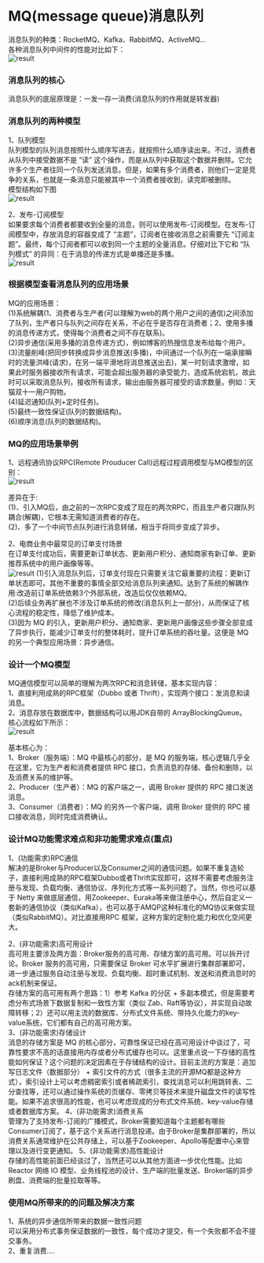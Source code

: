 # MQ(message queue)消息队列  
消息队列的种类：RocketMQ、Kafka、RabbitMQ、ActiveMQ...    
各种消息队列中间件的性能对比如下：  
![result](https://static01.imgkr.com/temp/3e9fc8e2aa42462f964abb53c08afb44.jpg)  

### 消息队列的核心   
消息队列的底层原理是：一发一存一消费(消息队列的作用就是转发器)  
### 消息队列的两种模型  
1、队列模型    
队列模型的队列消息按照什么顺序写进去，就按照什么顺序读出来。不过，消费者从队列中接受数据不是 “读” 这个操作，而是从队列中获取这个数据并删除。它允许多个生产者往同一个队列发送消息。但是，如果有多个消费者，则他们一定是竞争的关系，也就是一条消息只能被其中一个消费者接收到，读完即被删除。  
模型结构如下图  
![result](https://static01.imgkr.com/temp/0ba69a48fad3434c8f7a00da6ee9086e.jpg)    

2、发布-订阅模型  
如果要求每个消费者都要收到全量的消息，则可以使用发布-订阅模型。在发布-订阅模型中，存放消息的容器变成了 “主题”，订阅者在接收消息之前需要先 “订阅主题”。最终，每个订阅者都可以收到同一个主题的全量消息。仔细对比下它和 “队列模式” 的异同：在于消息的传递方式是单播还是多播。  
![result](https://static01.imgkr.com/temp/1f42850936914de19fa3ced01aa4eb8f.jpg)  

### 根据模型查看消息队列的应用场景  
MQ的应用场景：  
(1)系统解耦(1、消费者与生产者(可以理解为web的两个用户之间的通信)之间添加了队列，生产者只与队列之间存在关系，不必在乎是否存在消费者；2、使用多播的消息传递方式，使得每个消费者之间不存在联系)。  
(2)异步通信(采用多播的消息传递方式)，例如博客的热搜信息发布给每个用户。  
(3)流量削峰(把同步转换成异步消息推送(多播)，中间通过一个队列在一端承接瞬时的流量洪峰(请求)，在另一端平滑地将消息推送出去)，某一时刻请求激增，如果此时服务器接收所有请求，可能会超出服务器的承受能力，造成系统宕机，故此时可以采取消息队列，接收所有请求，输出由服务器可接受的请求数量。例如：天猫双十一用户购物。  
(4)延迟通知(队列+定时任务)。  
(5)最终一致性保证(队列的数据结构)。  
(6)顺序消息(队列的数据结构)。  

### MQ的应用场景举例  
1、远程通讯协议RPC(Remote Prouducer Call)远程过程调用模型与MQ模型的区别：  
![result](https://static01.imgkr.com/temp/6b65785f3cbe4773acdba9520c915e76.jpg)   

差异在于:   
(1)、引入MQ后，由之前的一次RPC变成了现在的两次RPC，而且生产者只跟队列耦合(解耦)，它根本无需知道消费者的存在。  
(2)、多了一个中间节点队列进行消息转储，相当于将同步变成了异步。   

2、电商业务中最常见的订单支付场景   
在订单支付成功后，需要更新订单状态、更新用户积分、通知商家有新订单、更新推荐系统中的用户画像等等。  
![result](https://static01.imgkr.com/temp/f58d56ce156b499e81dceb94dbe0afdc.jpg)
(1)引入消息队列后，订单支付现在只需要关注它最重要的流程：更新订单状态即可。其他不重要的事情全部交给消息队列来通知。达到了系统的解耦作用:改造前订单系统依赖3个外部系统，改造后仅仅依赖MQ。  
(2)后续业务再扩展也不涉及订单系统的修改(消息队列上一部分)，从而保证了核心流程的稳定性，降低了维护成本。  
(3)因为 MQ 的引入，更新用户积分、通知商家、更新用户画像这些步骤全部变成了异步执行，能减少订单支付的整体耗时，提升订单系统的吞吐量。这便是 MQ 的另一个典型应用场景：异步通信。  
### 设计一个MQ模型  
MQ通信模型可以简单的理解为两次RPC和消息转储，基本实现内容：  
1、直接利用成熟的RPC框架（Dubbo 或者 Thrift），实现两个接口：发消息和读消息。   
2、消息存放在数据库中，数据结构可以用JDK自带的 ArrayBlockingQueue。  
核心流程如下所示：   
![result](https://static01.imgkr.com/temp/ab505a87f200481ab0fc91cd9b172c37.jpg)  

基本核心为：  
1、Broker（服务端）：MQ 中最核心的部分，是 MQ 的服务端，核心逻辑几乎全在这里，它为生产者和消费者提供 RPC 接口，负责消息的存储、备份和删除，以及消费关系的维护等。  
2、Producer（生产者）：MQ 的客户端之一，调用 Broker 提供的 RPC 接口发送消息。  
3、Consumer（消费者）：MQ 的另外一个客户端，调用 Broker 提供的 RPC 接口接收消息，同时完成消费确认。  

### 设计MQ功能需求难点和非功能需求难点(重点)  
1、(功能需求)RPC通信  
解决的是Broker与Producer以及Consumer之间的通信问题。如果不重复造轮子，直接利用成熟的RPC框架Dubbo或者Thrift实现即可，这样不需要考虑服务注册与发现、负载均衡、通信协议、序列化方式等一系列问题了。当然，你也可以基于 Netty 来做底层通信，用Zookeeper、Euraka等来做注册中心，然后自定义一套新的通信协议（类似Kafka），也可以基于AMQP这种标准化的MQ协议来做实现（类似RabbitMQ）。对比直接用RPC 框架，这种方案的定制化能力和优化空间更大。  

2、(非功能需求)高可用设计  
高可用主要涉及两方面：Broker服务的高可用、存储方案的高可用。可以拆开讨论。Broker 服务的高可用，只需要保证 Broker 可水平扩展进行集群部署即可，进一步通过服务自动注册与发现、负载均衡、超时重试机制、发送和消费消息时的ack机制来保证。  
存储方案的高可用有两个思路：1）参考 Kafka 的分区 + 多副本模式，但是需要考虑分布式场景下数据复制和一致性方案（类似 Zab、Raft等协议），并实现自动故障转移；2）还可以用主流的数据库、分布式文件系统、带持久化能力的key-value系统，它们都有自己的高可用方案。  
3、(非功能需求)存储设计  
消息的存储方案是 MQ 的核心部分，可靠性保证已经在高可用设计中谈过了，可靠性要求不高的话直接用内存或者分布式缓存也可以。这里重点说一下存储的高性能如何保证？这个问题的决定因素在于存储结构的设计。目前主流的方案是：追加写日志文件（数据部分） + 索引文件的方式（很多主流的开源MQ都是这种方式），索引设计上可以考虑稠密索引或者稀疏索引，查找消息可以利用跳转表、二分查找等，还可以通过操作系统的页缓存、零拷贝等技术来提升磁盘文件的读写性能。如果不追求很高的性能，也可以考虑现成的分布式文件系统、key-value存储或者数据库方案。
4、(非功能需求)消费关系  
管理为了支持发布-订阅的广播模式，Broker需要知道每个主题都有哪些Consumer订阅了，基于这个关系进行消息投递。由于Broker是集群部署的，所以消费关系通常维护在公共存储上，可以基于Zookeeper、Apollo等配置中心来管理以及进行变更通知。
5、(非功能需求)高性能设计  
存储的高性能前面已经谈过了，当然还可以从其他方面进一步优化性能。比如 Reactor 网络 IO 模型、业务线程池的设计、生产端的批量发送、Broker端的异步刷盘、消费端的批量拉取等等。

### 使用MQ所带来的的问题及解决方案  
1、系统的异步通信所带来的数据一致性问题  
可以采用分布式事务保证数据的一致性，每个成功才提交，有一个失败都不会不提交事务。  
2、重复消费....